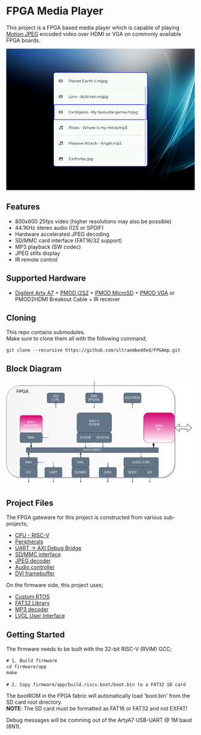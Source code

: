 # FPGA Media Player

This project is a FPGA based media player which is capable of playing [Motion JPEG](https://en.wikipedia.org/wiki/Motion_JPEG) encoded video over HDMI or VGA on commonly available FPGA boards.

![](docs/demo.png)

## Features
* 800x600 25fps video (higher resolutions may also be possible)
* 44.1KHz stereo audio (I2S or SPDIF)
* Hardware accelerated JPEG decoding
* SD/MMC card interface (FAT16/32 support)
* MP3 playback (SW codec)
* JPEG stills display
* IR remote control

## Supported Hardware
* [Digilent Arty A7](https://reference.digilentinc.com/reference/programmable-logic/arty-a7/start) + [PMOD I2S2](https://reference.digilentinc.com/reference/pmod/pmodi2s2/start) + [PMOD MicroSD](https://reference.digilentinc.com/reference/pmod/pmodmicrosd/start) + [PMOD VGA](https://reference.digilentinc.com/reference/pmod/pmodvga/start) or PMOD2HDMI Breakout Cable + IR receiver

## Cloning

This repo contains submodules.  
Make sure to clone them all with the following command;

```
git clone --recursive https://github.com/ultraembedded/FPGAmp.git

```

## Block Diagram
![Block Diagram](docs/block_diagram.png)

## Project Files

The FPGA gateware for this project is constructed from various sub-projects;
* [CPU - RISC-V](https://github.com/ultraembedded/riscv)
* [Peripherals](https://github.com/ultraembedded/core_soc)
* [UART -> AXI Debug Bridge](https://github.com/ultraembedded/core_dbg_bridge)
* [SD/MMC interface](https://github.com/ultraembedded/core_mmc)
* [JPEG decoder](https://github.com/ultraembedded/core_jpeg_decoder)
* [Audio controller](https://github.com/ultraembedded/core_audio)
* [DVI framebuffer](https://github.com/ultraembedded/core_dvi_framebuffer)

On the firmware side, this project uses;
* [Custom RTOS](https://github.com/ultraembedded/librtos)
* [FAT32 Library](https://github.com/ultraembedded/fat_io_lib)
* [MP3 decoder](https://github.com/ultraembedded/libhelix-mp3)
* [LVGL User Interface](https://github.com/lvgl/lvgl)

## Getting Started

The firmware needs to be built with the 32-bit RISC-V (RVIM) GCC;
```
# 1. Build firmware
cd firmware/app
make

# 2. Copy firmware/app/build.riscv.boot/boot.bin to a FAT32 SD card
```

The bootROM in the FPGA fabric will automatically load 'boot.bin' from the SD card root directory.  
**NOTE**: The SD card must be formatted as FAT16 or FAT32 and not EXFAT!

Debug messages will be comming out of the ArtyA7 USB-UART @ 1M baud (8N1).

